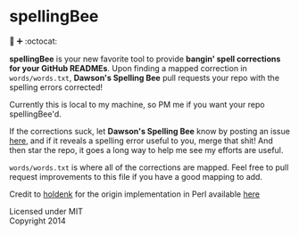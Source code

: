 spellingBee
============
:honeybee: :heavy_plus_sign: :octocat:

**spellingBee** is your new favorite tool to provide **bangin' spell corrections for your GitHub READMEs**. Upon finding a mapped correction in  ```words/words.txt```, **Dawson's Spelling Bee** pull requests your repo with the spelling errors corrected! 

Currently this is local to my machine, so PM me if you want your repo spellingBee'd.

If the corrections suck, let **Dawson's Spelling Bee** know by posting an issue [here](https://github.com/dawsonbotsford/spellingBee/issues), and if it reveals a spelling error useful to you, merge that shit! And then star the repo, it goes a long way to help me see my efforts are useful.

```words/words.txt``` is where all of the corrections are mapped. Feel free to pull request improvements to this file if you have a good mapping to add.

Credit to [holdenk](https://github.com/holdenk) for the origin implementation in Perl available [here](https://github.com/holdenk/holdensmagicalunicorn)

Licensed under MIT<br>Copyright 2014
